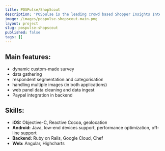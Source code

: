 ```yaml
---
title: POSPulse/ShopScout
description: 'POSpulse is the leading crowd based Shopper Insights Intelligence company which enables main industry segments better market their servcies and products. After the DACH region, the company is now introducing its services to new European markets (now available in Italy and Czech Republic). Our work included creating backend, a web panel and a proprietary app "ShopScout" POSpulse which generates insights along the entire customer decision journey: at home, out-of-home and directly at the point of experience (POE).'
image: /images/pospulse-shopscout-main.png
layout: project
slug: pospulse-shopscout
published: false
tags: []
---
```


## Main features:

- dynamic custom-made survey
- data gathering
- respondent segmentation and categorisation
- handling multiple images (in both applications)
- web panel data cleaning and data ingest
- Paypal integration in backend

## Skills:

- **iOS:** Objective-C, Reactive Cocoa, geolocation
- **Android:** Java, low-end devices support, performance optimization, off-line support
- **Backend:** Ruby on Rails, Google Cloud, Chef
- **Web:** Angular, Highcharts
